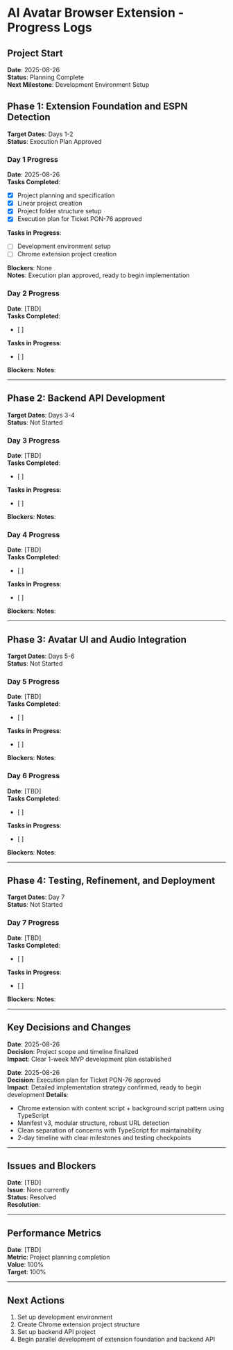 # AI Avatar Browser Extension - Progress Logs

## Project Start
**Date**: 2025-08-26  
**Status**: Planning Complete  
**Next Milestone**: Development Environment Setup

## Phase 1: Extension Foundation and ESPN Detection
**Target Dates**: Days 1-2  
**Status**: Execution Plan Approved

### Day 1 Progress
**Date**: 2025-08-26  
**Tasks Completed**: 
- [x] Project planning and specification
- [x] Linear project creation
- [x] Project folder structure setup
- [x] Execution plan for Ticket PON-76 approved

**Tasks in Progress**: 
- [ ] Development environment setup
- [ ] Chrome extension project creation

**Blockers**: None  
**Notes**: Execution plan approved, ready to begin implementation

### Day 2 Progress
**Date**: [TBD]  
**Tasks Completed**: 
- [ ] 

**Tasks in Progress**: 
- [ ] 

**Blockers**: 
**Notes**: 

---

## Phase 2: Backend API Development
**Target Dates**: Days 3-4  
**Status**: Not Started

### Day 3 Progress
**Date**: [TBD]  
**Tasks Completed**: 
- [ ] 

**Tasks in Progress**: 
- [ ] 

**Blockers**: 
**Notes**: 

### Day 4 Progress
**Date**: [TBD]  
**Tasks Completed**: 
- [ ] 

**Tasks in Progress**: 
- [ ] 

**Blockers**: 
**Notes**: 

---

## Phase 3: Avatar UI and Audio Integration
**Target Dates**: Days 5-6  
**Status**: Not Started

### Day 5 Progress
**Date**: [TBD]  
**Tasks Completed**: 
- [ ] 

**Tasks in Progress**: 
- [ ] 

**Blockers**: 
**Notes**: 

### Day 6 Progress
**Date**: [TBD]  
**Tasks Completed**: 
- [ ] 

**Tasks in Progress**: 
- [ ] 

**Blockers**: 
**Notes**: 

---

## Phase 4: Testing, Refinement, and Deployment
**Target Dates**: Day 7  
**Status**: Not Started

### Day 7 Progress
**Date**: [TBD]  
**Tasks Completed**: 
- [ ] 

**Tasks in Progress**: 
- [ ] 

**Blockers**: 
**Notes**: 

---

## Key Decisions and Changes
**Date**: 2025-08-26  
**Decision**: Project scope and timeline finalized  
**Impact**: Clear 1-week MVP development plan established

**Date**: 2025-08-26  
**Decision**: Execution plan for Ticket PON-76 approved  
**Impact**: Detailed implementation strategy confirmed, ready to begin development
**Details**: 
- Chrome extension with content script + background script pattern using TypeScript
- Manifest v3, modular structure, robust URL detection
- Clean separation of concerns with TypeScript for maintainability
- 2-day timeline with clear milestones and testing checkpoints

---

## Issues and Blockers
**Date**: [TBD]  
**Issue**: None currently  
**Status**: Resolved  
**Resolution**: 

---

## Performance Metrics
**Date**: [TBD]  
**Metric**: Project planning completion  
**Value**: 100%  
**Target**: 100%

---

## Next Actions
1. Set up development environment
2. Create Chrome extension project structure
3. Set up backend API project
4. Begin parallel development of extension foundation and backend API
